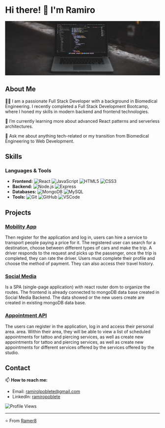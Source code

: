 # Hi there! 👋 I'm Ramiro

![Profile Banner](https://github.com/Ramer8/Ramer8/blob/main/devMac.jpg)

## About Me

👨‍💻 I am a passionate Full Stack Developer with a background in Biomedical Engineering. I recently completed a Full Stack Development Bootcamp, where I honed my skills in modern backend and frontend technologies.

🌱 I’m currently learning more about advanced React patterns and serverless architectures.

💬 Ask me about anything tech-related or my transition from Biomedical Engineering to Web Development.

## Skills

### Languages & Tools

- **Frontend:** ![React](https://img.shields.io/badge/-React-61DAFB?logo=react&logoColor=white&style=flat) ![JavaScript](https://img.shields.io/badge/-JavaScript-F7DF1E?logo=javascript&logoColor=white&style=flat) ![HTML5](https://img.shields.io/badge/-HTML5-E34F26?logo=html5&logoColor=white&style=flat) ![CSS3](https://img.shields.io/badge/-CSS3-1572B6?logo=css3&logoColor=white&style=flat)
- **Backend:** ![Node.js](https://img.shields.io/badge/-Node.js-339933?logo=node.js&logoColor=white&style=flat) ![Express](https://img.shields.io/badge/-Express-000000?logo=express&logoColor=white&style=flat)
- **Databases:** ![MongoDB](https://img.shields.io/badge/-MongoDB-47A248?logo=mongodb&logoColor=white&style=flat) ![MySQL](https://img.shields.io/badge/-MySQL-4479A1?logo=mysql&logoColor=white&style=flat)
- **Tools:** ![Git](https://img.shields.io/badge/-Git-F05032?logo=git&logoColor=white&style=flat) ![GitHub](https://img.shields.io/badge/-GitHub-181717?logo=github&logoColor=white&style=flat) ![VSCode](https://img.shields.io/badge/-VS%20Code-007ACC?logo=visual-studio-code&logoColor=white&style=flat)

## Projects

### [Mobility App](https://github.com/Ramer8/Mobility-API-Frontend)

Then register for the application and log in, users can hire a service to transport people paying a price for it.
The registered user can search for a destination, choose between different types of cars and make the trip. A driver responds to the request and picks up the passenger, once the trip is completed, they can rate the driver. Users must complete their profile and choose the method of payment. They can also access their travel history.

### [Social Media](https://github.com/Ramer8/Social-Media-Frontend)

Is a SPA (single-page application) with react router dom to organize the routes. The frontend is already connected to mongoDB data base created in Social Media Backend. The data showed or the new users create are created in existing mongoDB data base.

### [Appointment API](https://github.com/Ramer8/Appointment-API-Frontend)

The users can register in the application, log in and access their personal area. area. Within their area, they will be able to view a list of scheduled appointments for tattoo and piercing services, as well as create new appointments for tattoo and piercing services, as well as create new appointments for different services offered by the services offered by the studio.

## Contact

📫 **How to reach me:**

- Email: [ramirolpoblete@gmail.com](mailto:ramirolpoblete@gmail.com)
- LinkedIn: [ramiropoblete](https://www.linkedin.com/in/ramiropoblete/)

![Profile Views](https://komarev.com/ghpvc/?username=yourusername&color=brightgreen&style=flat)

---

⭐️ From [Ramer8](https://github.com/ramer8)
